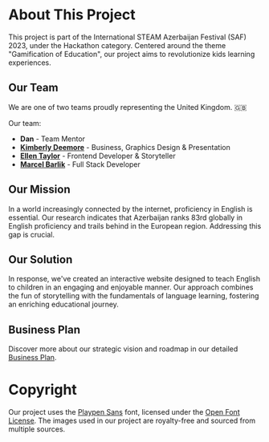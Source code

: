 # About This Project

This project is part of the International STEAM Azerbaijan Festival (SAF) 2023, under the Hackathon category. Centered around the theme "Gamification of Education", our project aims to revolutionize kids learning experiences.

## Our Team

We are one of two teams proudly representing the United Kingdom. 🇬🇧

Our team:
- **Dan** - Team Mentor
- [**Kimberly Deemore**](https://github.com/kimbebebe) - Business, Graphics Design & Presentation
- [**Ellen Taylor**](https://github.com/ellentaylor827) - Frontend Developer & Storyteller
- [**Marcel Barlik**](https://github.com/Supermarcel10) - Full Stack Developer

## Our Mission

In a world increasingly connected by the internet, proficiency in English is essential.
Our research indicates that Azerbaijan ranks 83rd globally in English proficiency and trails behind in the European region.
Addressing this gap is crucial.

## Our Solution

In response, we've created an interactive website designed to teach English to children in an engaging and enjoyable manner.
Our approach combines the fun of storytelling with the fundamentals of language learning, fostering an enriching educational journey.

## Business Plan

Discover more about our strategic vision and roadmap in our detailed [Business Plan](https://docs.google.com/presentation/d/19dv8dwEsfQjwtNG4MAqA4X5h-29J2KPm1yd4HwzsYag/edit#slide=id.p).

# Copyright

Our project uses the [Playpen Sans](https://fonts.google.com/specimen/Playpen+Sans?classification=Handwriting) font, licensed under the [Open Font License](https://scripts.sil.org/cms/scripts/page.php?site_id=nrsi&id=OFL_web).
The images used in our project are royalty-free and sourced from multiple sources.